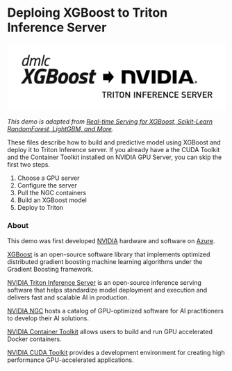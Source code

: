 # Deploing XGBoost to Triton Inference Server

![](logos.png)

*This demo is adapted from [Real-time Serving for XGBoost, Scikit-Learn RandomForest, LightGBM, and More](https://developer.nvidia.com/blog/real-time-serving-for-xgboost-scikit-learn-randomforest-lightgbm-and-more/).* 

These files describe how to build and predictive model using XGBoost and deploy it to Triton Inference server. If you already have a the CUDA Toolkit and the Container Toolkit installed on NVIDIA GPU Server, you can skip the first two steps.  

1. Choose a GPU server
2. Configure the server
3. Pull the NGC containers
4. Build an XGBoost model
5. Deploy to Triton


### About

This demo was first developed [NVIDIA](https://www.nvidia.com/en-us/) hardware and software on [Azure](https://azure.microsoft.com/en-us/).

[XGBoost](https://www.nvidia.com/en-us/glossary/data-science/xgboost/) is an open-source software library that implements optimized distributed gradient boosting machine learning algorithms under the Gradient Boosting framework.

[NVIDIA Triton Inference Server](https://developer.nvidia.com/nvidia-triton-inference-server) is an open-source inference serving software that helps standardize model deployment and execution and delivers fast and scalable AI in production.

[NVIDIA NGC](https://catalog.ngc.nvidia.com/) hosts a catalog of GPU-optimized software for AI practitioners to develop their AI solutions.

[NVIDIA Container Toolkit](https://github.com/NVIDIA/nvidia-docker) allows users to build and run GPU accelerated Docker containers.

[NVIDIA CUDA Toolkit](https://developer.nvidia.com/cuda-downloads) provides a development environment for creating high performance GPU-accelerated applications.
